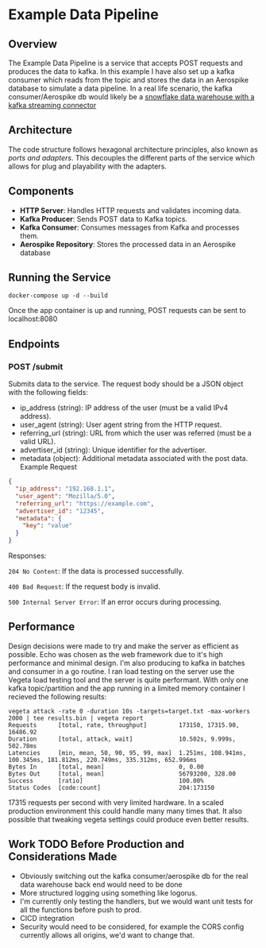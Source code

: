 # Example Data Pipeline 

## Overview

The Example Data Pipeline is a service that accepts POST requests and produces the data to kafka. 
In this example I have also set up a kafka consumer which reads from the topic and stores the data in an Aerospike database to simulate a data pipeline. 
In a real life scenario, the kafka consumer/Aerospike db would likely be a [snowflake data warehouse with a kafka streaming connector](https://docs.snowflake.com/en/user-guide/data-load-snowpipe-streaming-kafka?gad_source=1)

## Architecture

The code structure follows hexagonal architecture principles, also known as *ports and adapters*. This decouples the different parts of the service which allows for plug and playability with the adapters.  

## Components

- **HTTP Server**: Handles HTTP requests and validates incoming data.
- **Kafka Producer**: Sends POST data to Kafka topics.
- **Kafka Consumer**: Consumes messages from Kafka and processes them.
- **Aerospike Repository**: Stores the processed data in an Aerospike database

## Running the Service
```console
docker-compose up -d --build
```
Once the app container is up and running, POST requests can be sent to localhost:8080

## Endpoints

### POST /submit 
Submits data to the service. The request body should be a JSON object with the following fields:

- ip_address (string): IP address of the user (must be a valid IPv4 address).
- user_agent (string): User agent string from the HTTP request.
- referring_url (string): URL from which the user was referred (must be a valid URL).
- advertiser_id (string): Unique identifier for the advertiser.
- metadata (object): Additional metadata associated with the post data.
Example Request
```json
{
  "ip_address": "192.168.1.1",
  "user_agent": "Mozilla/5.0",
  "referring_url": "https://example.com",
  "advertiser_id": "12345",
  "metadata": {
    "key": "value"
  }
}
```
Responses:

`204 No Content`: If the data is processed successfully.

`400 Bad Request`: If the request body is invalid.

`500 Internal Server Error`: If an error occurs during processing.

## Performance
Design decisions were made to try and make the server as efficient as possible. Echo was chosen as the web framework due to it's high performance and minimal design. I'm also producing to kafka in batches and consumer in a go routine. I ran load testing on the server use the Vegeta load testing tool and the server is quite performant. With only one kafka topic/partition and the app running in a limited memory container I recieved the following results:
```
vegeta attack -rate 0 -duration 10s -targets=target.txt -max-workers 2000 | tee results.bin | vegeta report
Requests      [total, rate, throughput]         173150, 17315.90, 16486.92
Duration      [total, attack, wait]             10.502s, 9.999s, 502.78ms
Latencies     [min, mean, 50, 90, 95, 99, max]  1.251ms, 108.941ms, 100.345ms, 181.812ms, 220.749ms, 335.312ms, 652.996ms
Bytes In      [total, mean]                     0, 0.00
Bytes Out     [total, mean]                     56793200, 328.00
Success       [ratio]                           100.00%
Status Codes  [code:count]                      204:173150
```
17315 requests per second with very limited hardware. In a scaled production environment this could handle many many times that. It also possible that tweaking vegeta settings could produce even better results. 

## Work TODO Before Production and Considerations Made

- Obviously switching out the kafka consumer/aerospike db for the real data warehouse back end would need to be done  
- More structured logging using something like logorus. 
- I'm currently only testing the handlers, but we would want unit tests for all the functions before push to prod.
- CICD integration
- Security would need to be considered, for example the CORS config currently allows all origins, we'd want to change that. 
